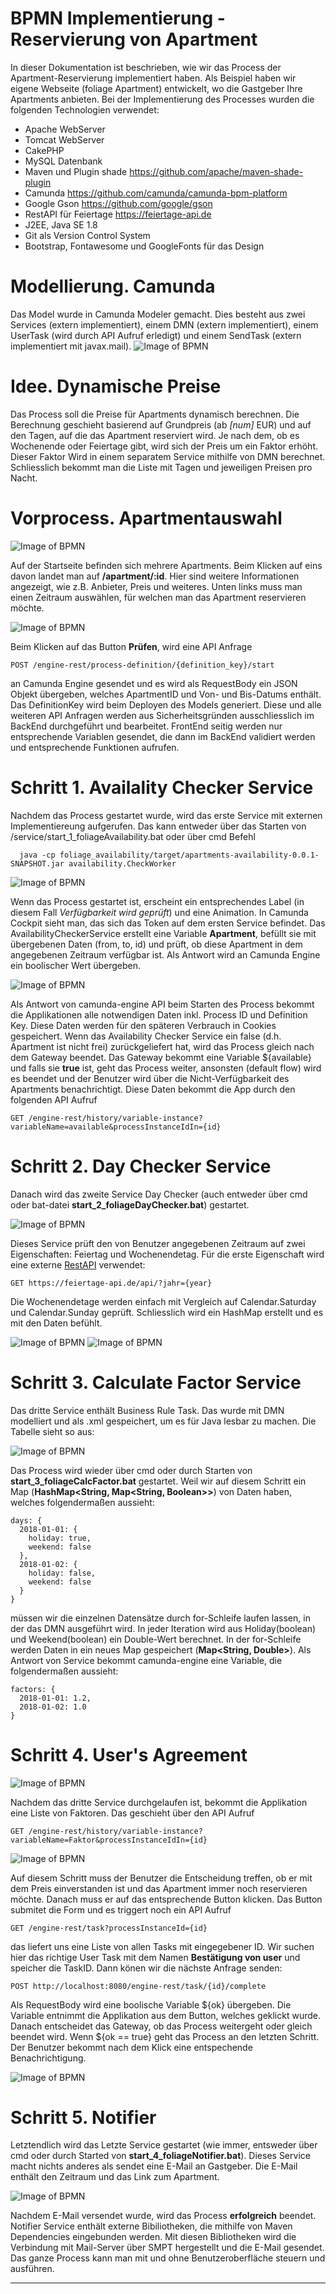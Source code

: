 # BPMN Implementierung - Reservierung von Apartment

In dieser Dokumentation ist beschrieben, wie wir das Process der Apartment-Reservierung implementiert haben. Als Beispiel haben wir eigene Webseite (foliage Apartment) entwickelt, wo die Gastgeber Ihre Apartments anbieten. Bei der Implementierung des Processes wurden die folgenden Technologien verwendet:

   * Apache WebServer
   * Tomcat WebServer
   * CakePHP
   * MySQL Datenbank
   * Maven und Plugin shade https://github.com/apache/maven-shade-plugin
   * Camunda https://github.com/camunda/camunda-bpm-platform
   * Google Gson https://github.com/google/gson
   * RestAPI für Feiertage https://feiertage-api.de
   * J2EE, Java SE 1.8
   * Git als Version Control System
   * Bootstrap, Fontawesome und GoogleFonts für das Design 
    
# Modellierung. Camunda
Das Model wurde in Camunda Modeler gemacht. Dies besteht aus zwei Services (extern implementiert), einem DMN (extern implementiert), einem UserTask (wird durch API Aufruf erledigt) und einem SendTask (extern implementiert mit javax.mail).
![Image of BPMN](docs/bpmn.PNG)

# Idee. Dynamische Preise

Das Process soll die Preise für Apartments dynamisch berechnen. Die Berechnung geschieht basierend auf Grundpreis (ab *[num]* EUR) und auf den Tagen, auf die das Apartment reserviert wird. Je nach dem, ob es Wochenende oder Feiertage gibt, wird sich der Preis um ein Faktor erhöht. Dieser Faktor Wird in einem separatem Service mithilfe von DMN berechnet. Schliesslich bekommt man die Liste mit Tagen und jeweiligen Preisen pro Nacht. 

# Vorprocess. Apartmentauswahl

![Image of BPMN](docs/start.web.PNG)

Auf der Startseite befinden sich mehrere Apartments. Beim Klicken auf eins davon landet man auf **/apartment/:id**. Hier sind weitere Informationen angezeigt, wie z.B. Anbieter, Preis und weiteres. Unten links muss man einen Zeitraum auswählen, für welchen man das Apartment reservieren möchte. 

![Image of BPMN](docs/page.web.PNG)

Beim Klicken auf das Button **Prüfen**, wird eine API Anfrage
```
POST /engine-rest/process-definition/{definition_key}/start
```
an Camunda Engine gesendet und es wird als RequestBody ein JSON Objekt übergeben, welches ApartmentID und Von- und Bis-Datums enthält. 
Das DefinitionKey wird beim Deployen des Models generiert. Diese und alle weiteren API Anfragen werden aus Sicherheitsgründen ausschliesslich im BackEnd durchgeführt und bearbeitet. FrontEnd seitig werden nur entsprechende Variablen gesendet, die dann im BackEnd validiert werden und entsprechende Funktionen aufrufen. 

# Schritt 1. Availality Checker Service

Nachdem das Process gestartet wurde, wird das erste Service mit externen Implementiereung aufgerufen. Das kann entweder über das Starten von /service/start_1_foliageAvailability.bat oder über cmd Befehl
```
  java -cp foliage_availability/target/apartments-availability-0.0.1-SNAPSHOT.jar availability.CheckWorker
```
![Image of BPMN](docs/step1.web.PNG)

Wenn das Process gestartet ist, erscheint ein entsprechendes Label (in diesem Fall *Verfügbarkeit wird geprüft*) und eine Animation. In Camunda Cockpit sieht man, das sich das Token auf dem ersten Service befindet. Das AvailabilityCheckerService erstellt eine Variable **Apartment**, befüllt sie mit übergebenen Daten (from, to, id) und prüft, ob diese Apartment in dem angegebenen Zeitraum verfügbar ist. Als Antwort wird an Camunda Engine ein boolischer Wert übergeben.

![Image of BPMN](docs/step1.camunda.PNG)

Als Antwort von camunda-engine API beim Starten des Process bekommt die Applikationen alle notwendigen Daten inkl. Process ID und Definition Key. Diese Daten werden für den späteren Verbrauch in Cookies gespeichert.
Wenn das Availability Checker Service ein false (d.h. Apartment ist nicht frei) zurückgeliefert hat, wird das Process gleich nach dem Gateway beendet. Das Gateway bekommt eine Variable ${available} und falls sie **true** ist, geht das Process weiter, ansonsten (default flow) wird es beendet und der Benutzer wird über die Nicht-Verfügbarkeit des Apartments benachrichtigt. Diese Daten bekommt die App durch den folgenden API Aufruf
```
GET /engine-rest/history/variable-instance?variableName=available&processInstanceIdIn={id}
```

# Schritt 2. Day Checker Service

Danach wird das zweite Service Day Checker (auch entweder über cmd oder bat-datei **start_2_foliageDayChecker.bat**) gestartet. 

![Image of BPMN](docs/step11.web.PNG)

Dieses Service prüft den von Benutzer angegebenen Zeitraum auf zwei Eigenschaften: Feiertag und Wochenendetag. Für die erste Eigenschaft wird eine externe [RestAPI](https://feiertage-api.de) verwendet:
```
GET https://feiertage-api.de/api/?jahr={year}
```
Die Wochenendetage werden einfach mit Vergleich auf Calendar.Saturday und Calendar.Sunday geprüft. Schliesslich wird ein HashMap erstellt und es mit den Daten befühlt.

![Image of BPMN](docs/step2.camunda.PNG)
![Image of BPMN](docs/step2.data.camunda.PNG)

# Schritt 3. Calculate Factor Service

Das dritte Service enthält Business Rule Task. Das wurde mit DMN modelliert und als .xml gespeichert, um es für Java lesbar zu machen. Die Tabelle sieht so aus:

![Image of BPMN](docs/dm.PNG)

Das Process wird wieder über cmd oder durch Starten von **start_3_foliageCalcFactor.bat** gestartet. Weil wir auf diesem Schritt ein Map (**HashMap<String, Map<String, Boolean>>**) von Daten haben, welches folgendermaßen aussieht:
```
days: {
  2018-01-01: {
    holiday: true,
    weekend: false
  },
  2018-01-02: {
    holiday: false,
    weekend: false
  }
}
```
müssen wir die einzelnen Datensätze durch for-Schleife laufen lassen, in der das DMN ausgeführt wird. In jeder Iteration wird aus Holiday(boolean) und Weekend(boolean) ein Double-Wert berechnet. In der for-Schleife werden Daten in ein neues Map gespeichert (**Map<String, Double>**). Als Antwort von Service bekommt camunda-engine eine Variable, die folgendermaßen aussieht:
```
factors: {
  2018-01-01: 1.2,
  2018-01-02: 1.0
}
```

# Schritt 4. User's Agreement

![Image of BPMN](docs/step3.web.PNG)

Nachdem das dritte Service durchgelaufen ist, bekommt die Applikation eine Liste von Faktoren. Das geschieht über den API Aufruf
```
GET /engine-rest/history/variable-instance?variableName=Faktor&processInstanceIdIn={id}
```

![Image of BPMN](docs/step3.camunda.PNG)

Auf diesem Schritt muss der Benutzer die Entscheidung treffen, ob er mit dem Preis einverstanden ist und das Apartment immer noch reservieren möchte. Danach muss er auf das entsprechende Button klicken. Das Button submitet die Form und es triggert noch ein API Aufruf 

```
GET /engine-rest/task?processInstanceId={id}
```
das liefert uns eine Liste von allen Tasks mit eingegebener ID. Wir suchen hier das richtige User Task mit dem Namen **Bestätigung von user** und speicher die TaskID. Dann könen wir die nächste Anfrage senden:
```
POST http://localhost:8080/engine-rest/task/{id}/complete
```
Als RequestBody wird eine boolische Variable ${ok} übergeben. Die Variable entnimmt die Applikation aus dem Button, welches geklickt wurde. Danach entscheidet das Gateway, ob das Process weitergeht oder gleich beendet wird. Wenn ${ok == true} geht das Process an den letzten Schritt.
Der Benutzer bekommt nach dem Klick eine entspechende Benachrichtigung.

![Image of BPMN](docs/step4.web.PNG)

# Schritt 5. Notifier

Letztendlich wird das Letzte Service gestartet (wie immer, entsweder über cmd oder durch Started von **start_4_foliageNotifier.bat**). Dieses Service macht nichts anderes als sendet eine E-Mail an Gastgeber. Die E-Mail enthält den Zeitraum und das Link zum Apartment.

![Image of BPMN](docs/step5.web.PNG)

Nachdem E-Mail versendet wurde, wird das Process **erfolgreich** beendet. Notifier Service enthält externe Bibiliotheken, die mithilfe von Maven Dependencies eingebunden werden. Mit diesen Bibliotheken wird die Verbindung mit Mail-Server über SMPT hergestellt und die E-Mail gesendet. 
Das ganze Process kann man mit und ohne Benutzeroberfläche steuern und ausführen.
<hr>
